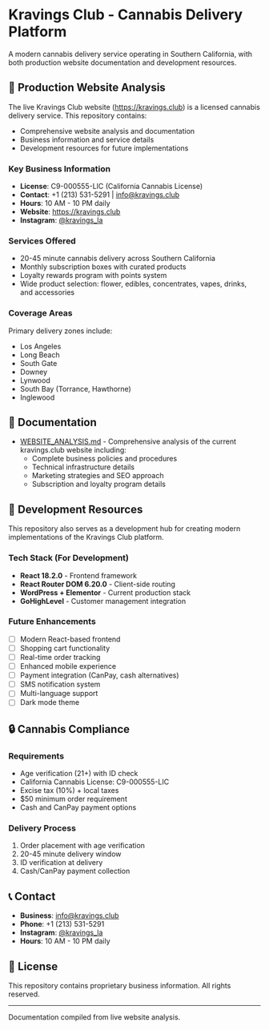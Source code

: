 # Kravings Club - Cannabis Delivery Platform

A modern cannabis delivery service operating in Southern California, with both production website documentation and development resources.

## 🌿 Production Website Analysis

The live Kravings Club website (https://kravings.club) is a licensed cannabis delivery service. This repository contains:

- Comprehensive website analysis and documentation
- Business information and service details
- Development resources for future implementations

### Key Business Information

- **License**: C9-000555-LIC (California Cannabis License)
- **Contact**: +1 (213) 531-5291 | info@kravings.club
- **Hours**: 10 AM - 10 PM daily
- **Website**: https://kravings.club
- **Instagram**: [@kravings_la](https://instagram.com/kravings_la)

### Services Offered

- 20-45 minute cannabis delivery across Southern California
- Monthly subscription boxes with curated products
- Loyalty rewards program with points system
- Wide product selection: flower, edibles, concentrates, vapes, drinks, and accessories

### Coverage Areas

Primary delivery zones include:
- Los Angeles
- Long Beach
- South Gate
- Downey
- Lynwood
- South Bay (Torrance, Hawthorne)
- Inglewood

## 📁 Documentation

- [WEBSITE_ANALYSIS.md](./WEBSITE_ANALYSIS.md) - Comprehensive analysis of the current kravings.club website including:
  - Complete business policies and procedures
  - Technical infrastructure details
  - Marketing strategies and SEO approach
  - Subscription and loyalty program details

## 🚀 Development Resources

This repository also serves as a development hub for creating modern implementations of the Kravings Club platform.

### Tech Stack (For Development)

- **React 18.2.0** - Frontend framework
- **React Router DOM 6.20.0** - Client-side routing
- **WordPress + Elementor** - Current production stack
- **GoHighLevel** - Customer management integration

### Future Enhancements

- [ ] Modern React-based frontend
- [ ] Shopping cart functionality
- [ ] Real-time order tracking
- [ ] Enhanced mobile experience
- [ ] Payment integration (CanPay, cash alternatives)
- [ ] SMS notification system
- [ ] Multi-language support
- [ ] Dark mode theme

## 🔒 Cannabis Compliance

### Requirements
- Age verification (21+) with ID check
- California Cannabis License: C9-000555-LIC
- Excise tax (10%) + local taxes
- $50 minimum order requirement
- Cash and CanPay payment options

### Delivery Process
1. Order placement with age verification
2. 20-45 minute delivery window
3. ID verification at delivery
4. Cash/CanPay payment collection

## 📞 Contact

- **Business**: info@kravings.club
- **Phone**: +1 (213) 531-5291
- **Instagram**: [@kravings_la](https://instagram.com/kravings_la)
- **Hours**: 10 AM - 10 PM daily

## 📄 License

This repository contains proprietary business information. All rights reserved.

---

Documentation compiled from live website analysis.